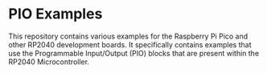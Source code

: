PIO Examples
============

This repository contains various examples for the Raspberry Pi Pico and other
RP2040 development boards. It specifically contains examples that use the
Programmable Input/Output (PIO) blocks that are present within the RP2040
Microcontroller.
